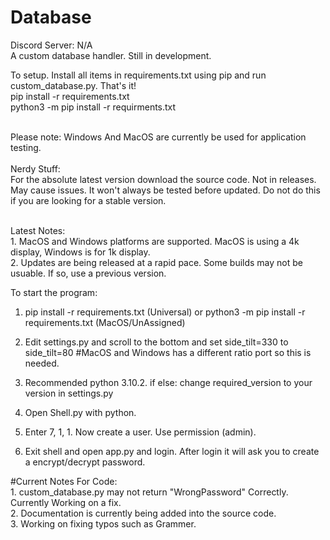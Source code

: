 # Database
Discord Server: N/A
<br>A custom database handler. Still in development.

To setup. Install all items in requirements.txt using pip and run custom_database.py. That's it!
<br>pip install -r requirements.txt
<br>python3 -m pip install -r requirments.txt

<br>Please note: Windows And MacOS are currently be used for application testing.
<br><br>Nerdy Stuff:<br>For the absolute latest version download the source code. Not in releases. May cause issues. It won't always be tested before updated. Do not do this if you are looking for a stable version.

<br>Latest Notes:<br>1. MacOS and Windows platforms are supported. MacOS is using a 4k display, Windows is for 1k display.
<br>2. Updates are being released at a rapid pace. Some builds may not be usuable. If so, use a previous version.

To start the program:
1. pip install -r requirements.txt (Universal) or python3 -m pip install -r requirements.txt (MacOS/UnAssigned)

2. Edit settings.py and scroll to the bottom and set side_tilt=330 to side_tilt=80
#MacOS and Windows has a different ratio port so this is needed.

3. Recommended python 3.10.2. if else: change required_version to your version in settings.py

4. Open Shell.py with python.

5. Enter 7, 1, 1. Now create a user. Use permission (admin).

6. Exit shell and open app.py and login. After login it will ask you to create a encrypt/decrypt password.


#Current Notes For Code:
<br>1. custom_database.py may not return "WrongPassword" Correctly. Currently Working on a fix.
<br>2. Documentation is currently being added into the source code.
<br>3. Working on fixing typos such as Grammer.
